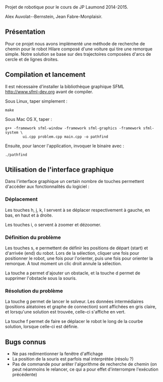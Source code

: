 Projet de robotique pour le cours de JP Laumond 2014-2015.

Alex Auvolat--Bernstein, Jean Fabre-Monplaisir.


## Présentation

Pour ce projet nous avons implémenté une méthode de recherche de chemin pour le
robot Hilare composé d'une voiture qui tire une remorque simple. Notre solution
se base sur des trajectoires composées d'arcs de cercle et de lignes droites.


## Compilation et lancement

Il est nécessaire d'installer la bibliothèque graphique SFML
<http://www.sfml-dev.org> avant de compiler.

Sous Linux, taper simplement :

	make

Sous Mac OS X, taper :

	g++ -framework sfml-window -framework sfml-graphics -framework sfml-system \
			ui.cpp problem.cpp main.cpp -o pathfind

Ensuite, pour lancer l'application, invoquer le binaire avec :

	./pathfind


## Utilisation de l'interface graphique

Dans l'interface graphique un certain nombre de touches permettent d'accéder aux
fonctionnalités du logiciel :

### Déplacement

Les touches h, j, k, l servent à se déplacer respectivement à gauche, en bas, en
haut et à droite.

Les touches i, o servent à zoomer et dézoomer.

### Définition du problème

Les touches s, e permettent de définir les positions de départ (start) et
d'arrivée (end) du robot. Lors de la sélection, cliquer une fois pour
positionner le robot, une fois pour l'orienter, puis une fois pour orienter la
remorque. À tout moment un clic droit annule la sélection.

La touche a permet d'ajouter un obstacle, et la touche d permet de supprimer
l'obstacle sous la souris.

### Résolution du problème

La touche g permet de lancer le solveur. Les données intermédiaires (positions
aléatoires et graphe de connection) sont affichées en gris claire, et lorsqu'une
solution est trouvée, celle-ci s'affiche en vert.

La touche f permet de faire se déplacer le robot le long de la courbe solution,
lorsque celle-ci est définie.


## Bugs connus

- Ne pas redimentionner la fenêtre d'affichage
- La position de la souris est parfois mal interprétée (résolu ?)
- Pas de commande pour arêter l'algorithme de recherche de chemin (on peut
  néanmoins le relancer, ce qui a pour effet d'interrompre l'exécution
  précédente)



